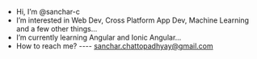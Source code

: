 - Hi, I’m @sanchar-c
- I’m interested in Web Dev, Cross Platform App Dev, Machine Learning and a few other things...
- I’m currently learning Angular and Ionic Angular...
- How to reach me? ---- sanchar.chattopadhyay@gmail.com

<!---
sanchar-c/sanchar-c is a ✨ special ✨ repository because its `README.md` (this file) appears on your GitHub profile.
You can click the Preview link to take a look at your changes.
--->
